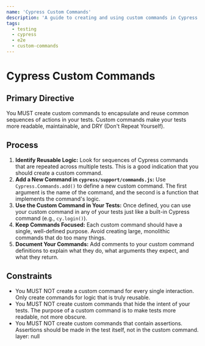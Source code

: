 ```yaml
---
name: 'Cypress Custom Commands'
description: 'A guide to creating and using custom commands in Cypress to promote reusable and readable test code.'
tags:
  - testing
  - cypress
  - e2e
  - custom-commands
---
```


# Cypress Custom Commands

## Primary Directive

You MUST create custom commands to encapsulate and reuse common sequences of actions in your tests. Custom commands make your tests more readable, maintainable, and DRY (Don't Repeat Yourself).

## Process

1.  **Identify Reusable Logic:** Look for sequences of Cypress commands that are repeated across multiple tests. This is a good indication that you should create a custom command.
2.  **Add a New Command in `cypress/support/commands.js`:** Use `Cypress.Commands.add()` to define a new custom command. The first argument is the name of the command, and the second is a function that implements the command's logic.
3.  **Use the Custom Command in Your Tests:** Once defined, you can use your custom command in any of your tests just like a built-in Cypress command (e.g., `cy.login()`).
4.  **Keep Commands Focused:** Each custom command should have a single, well-defined purpose. Avoid creating large, monolithic commands that do too many things.
5.  **Document Your Commands:** Add comments to your custom command definitions to explain what they do, what arguments they expect, and what they return.

## Constraints

- You MUST NOT create a custom command for every single interaction. Only create commands for logic that is truly reusable.
- You MUST NOT create custom commands that hide the intent of your tests. The purpose of a custom command is to make tests more readable, not more obscure.
- You MUST NOT create custom commands that contain assertions. Assertions should be made in the test itself, not in the custom command.
layer: null
